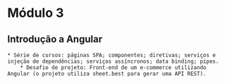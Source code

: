# Módulo 3

## Introdução a Angular
    * Série de cursos: páginas SPA; componentes; diretivas; serviços e injeção de dependências; serviços assíncronos; data binding; pipes.
        * Desafio de projeto: Front-end de um e-commerce utilizando Angular (o projeto utiliza sheet.best para gerar uma API REST).